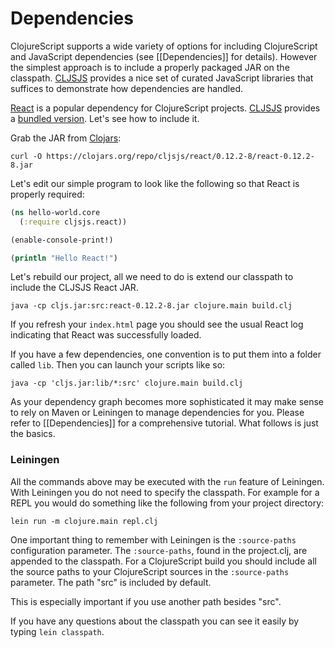 # Dependencies


ClojureScript supports a wide variety of options for including ClojureScript and JavaScript dependencies (see [[Dependencies]] for details). However the simplest approach is to include a properly packaged JAR on the classpath. [CLJSJS](http://cljsjs.github.io) provides a nice set of curated JavaScript libraries that suffices to demonstrate how dependencies are handled.

[React](http://facebook.github.io/react/) is a popular dependency for ClojureScript projects. [CLJSJS](http://cljsjs.github.io) provides a [bundled version](https://github.com/cljsjs/packages/tree/master/react). Let's see how to include it.

Grab the JAR from [Clojars](https://clojars.org):

```
curl -O https://clojars.org/repo/cljsjs/react/0.12.2-8/react-0.12.2-8.jar
```

Let's edit our simple program to look like the following so that React is properly required:

```clj
(ns hello-world.core
  (:require cljsjs.react))

(enable-console-print!)

(println "Hello React!")
```

Let's rebuild our project, all we need to do is extend our classpath to include the CLJSJS React JAR.

```
java -cp cljs.jar:src:react-0.12.2-8.jar clojure.main build.clj
```

If you refresh your `index.html` page you should see the usual React log indicating that React was successfully loaded.

If you have a few dependencies, one convention is to put them into a folder called `lib`. Then you can launch your scripts like so:

```
java -cp 'cljs.jar:lib/*:src' clojure.main build.clj
```

As your dependency graph becomes more sophisticated it may make sense to rely on Maven or Leiningen to manage dependencies for you. Please refer to [[Dependencies]] for a comprehensive tutorial. What follows is just the basics.

### Leiningen

All the commands above may be executed with the `run` feature of Leiningen. With Leiningen you do not need to specify the classpath.  For example for a REPL you would do something like the following from your project directory:

```
lein run -m clojure.main repl.clj
```

One important thing to remember with Leiningen is the `:source-paths` configuration parameter. The `:source-paths`, found in the project.clj, are appended to the classpath. For a ClojureScript build you should include all the source paths to your ClojureScript sources in the `:source-paths` parameter. The path "src" is included by default.

This is especially important if you use another path besides "src".

If you have any questions about the classpath you can see it easily by typing 
`lein classpath`.

